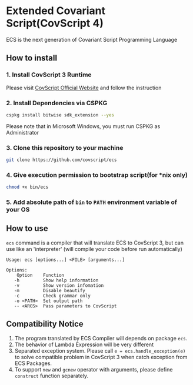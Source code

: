 # Extended Covariant Script(CovScript 4)
ECS is the next generation of Covariant Script Programming Language

## How to install
### 1. Install CovScript 3 Runtime
Please visit [CovScript Official Website](http://covscript.org.cn) and follow the instruction

### 2. Install Dependencies via CSPKG
```bash
cspkg install bitwise sdk_extension --yes
```
Please note that in Microsoft Windows, you must run CSPKG as Administrator
### 3. Clone this repository to your machine
```bash
git clone https://github.com/covscript/ecs
```
### 4. Give execution permission to bootstrap script(for *nix only)
```bash
chmod +x bin/ecs
```
### 5. Add absolute path of `bin` to `PATH` environment variable of your OS
## How to use
`ecs` command is a compiler that will translate ECS to CovScript 3, but can use like an 'interpreter' (will compile your code before run automatically)
```
Usage: ecs [options...] <FILE> [arguments...]

Options:
    Option    Function
   -h         Show help information
   -v         Show version infomation
   -m         Disable beautify
   -c         Check grammar only
   -o <PATH>  Set output path
   -- <ARGS>  Pass parameters to CovScript

```
## Compatibility Notice
1. The program translated by ECS Compiler will depends on package `ecs`.
2. The behavior of Lambda Expression will be very different
3. Separated exception system. Please call `e = ecs.handle_exception(e)` to solve compatible problem in CovScript 3 when catch exception from ECS Packages.
4. To support `new` and `gcnew` operator with arguments, please define `construct` function separately.